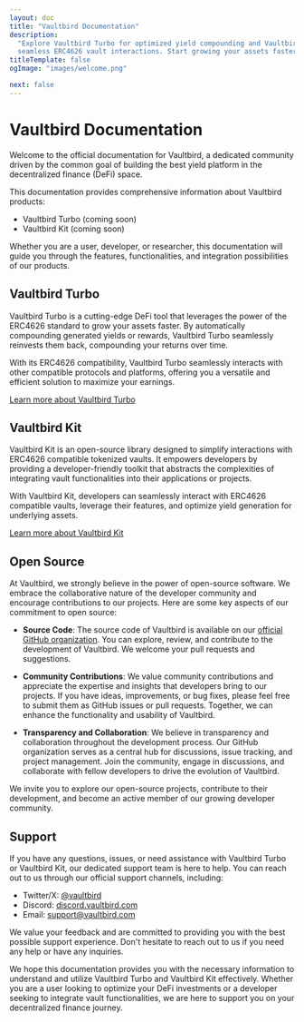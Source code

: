 ```yaml
---
layout: doc
title: "Vaultbird Documentation"
description:
  "Explore Vaultbird Turbo for optimized yield compounding and VaultbirdKit for
  seamless ERC4626 vault interactions. Start growing your assets faster today!"
titleTemplate: false
ogImage: "images/welcome.png"

next: false
---
```


# Vaultbird Documentation

Welcome to the official documentation for Vaultbird, a dedicated community
driven by the common goal of building the best yield platform in the
decentralized finance (DeFi) space.

This documentation provides comprehensive information about Vaultbird products:

- Vaultbird Turbo (coming soon)
- Vaultbird Kit (coming soon)

Whether you are a user, developer, or researcher, this documentation will guide
you through the features, functionalities, and integration possibilities of our
products.

## Vaultbird Turbo

Vaultbird Turbo is a cutting-edge DeFi tool that leverages the power of the
ERC4626 standard to grow your assets faster. By automatically compounding
generated yields or rewards, Vaultbird Turbo seamlessly reinvests them back,
compounding your returns over time.

With its ERC4626 compatibility, Vaultbird Turbo seamlessly interacts with other
compatible protocols and platforms, offering you a versatile and efficient
solution to maximize your earnings.

[Learn more about Vaultbird Turbo](./turbo/introduction.md)

## Vaultbird Kit

Vaultbird Kit is an open-source library designed to simplify interactions with
ERC4626 compatible tokenized vaults. It empowers developers by providing a
developer-friendly toolkit that abstracts the complexities of integrating vault
functionalities into their applications or projects.

With Vaultbird Kit, developers can seamlessly interact with ERC4626 compatible
vaults, leverage their features, and optimize yield generation for underlying
assets.

[Learn more about Vaultbird Kit](./kit/introduction.md)

## Open Source

At Vaultbird, we strongly believe in the power of open-source software. We
embrace the collaborative nature of the developer community and encourage
contributions to our projects. Here are some key aspects of our commitment to
open source:

- **Source Code**: The source code of Vaultbird is available on our
  [official GitHub organization](https://github.com/vaultbird). You can explore,
  review, and contribute to the development of Vaultbird. We welcome your pull
  requests and suggestions.

- **Community Contributions**: We value community contributions and appreciate
  the expertise and insights that developers bring to our projects. If you have
  ideas, improvements, or bug fixes, please feel free to submit them as GitHub
  issues or pull requests. Together, we can enhance the functionality and
  usability of Vaultbird.

- **Transparency and Collaboration**: We believe in transparency and
  collaboration throughout the development process. Our GitHub organization
  serves as a central hub for discussions, issue tracking, and project
  management. Join the community, engage in discussions, and collaborate with
  fellow developers to drive the evolution of Vaultbird.

We invite you to explore our open-source projects, contribute to their
development, and become an active member of our growing developer community.

## Support

If you have any questions, issues, or need assistance with Vaultbird Turbo or
Vaultbird Kit, our dedicated support team is here to help. You can reach out to
us through our official support channels, including:

- Twitter/X: [@vaultbird](https://x.com/vaultbird)
- Discord: [discord.vaultbird.com](#)
- Email: support@vaultbird.com

We value your feedback and are committed to providing you with the best possible
support experience. Don't hesitate to reach out to us if you need any help or
have any inquiries.

We hope this documentation provides you with the necessary information to
understand and utilize Vaultbird Turbo and Vaultbird Kit effectively. Whether
you are a user looking to optimize your DeFi investments or a developer seeking
to integrate vault functionalities, we are here to support you on your
decentralized finance journey.

